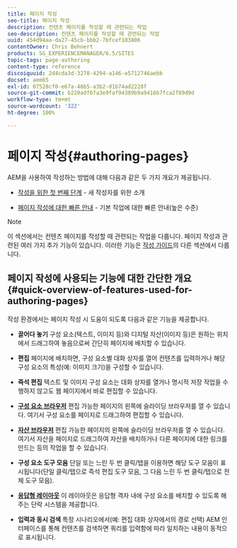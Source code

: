```yaml
---
title: 페이지 작성
seo-title: 페이지 작성
description: 컨텐츠 페이지를 작성할 때 관련되는 작업
seo-description: 컨텐츠 페이지를 작성할 때 관련되는 작업
uuid: 454d94aa-da27-45cb-bbb2-7bfcef103806
contentOwner: Chris Bohnert
products: SG_EXPERIENCEMANAGER/6.5/SITES
topic-tags: page-authoring
content-type: reference
discoiquuid: 2d4cda3d-3270-4294-a146-e5712746aebb
docset: aem65
exl-id: 07528cf0-e67a-46b5-a3b2-d1b74ad2228f
source-git-commit: b220adf6fa3e9faf94389b9a9416b7fca2f89d9d
workflow-type: tm+mt
source-wordcount: '322'
ht-degree: 100%

---
```


# 페이지 작성{#authoring-pages}

AEM을 사용하여 작성하는 방법에 대해 다음과 같은 두 가지 개요가 제공됩니다.

* [작성을 위한 첫 번째 단계](/help/sites-authoring/first-steps.md) - 새 작성자를 위한 소개

* [페이지 작성에 대한 빠른 안내](/help/sites-authoring/qg-page-authoring.md) - 기본 작업에 대한 빠른 안내(높은 수준)

>[!NOTE]
>
>이 섹션에서는 컨텐츠 페이지를 작성할 때 관련되는 작업을 다룹니다. 페이지 작성과 관련된 여러 가지 추가 기능이 있습니다. 이러한 기능은 [작성 가이드](/help/sites-authoring/home.md)의 다른 섹션에서 다룹니다.

## 페이지 작성에 사용되는 기능에 대한 간단한 개요 {#quick-overview-of-features-used-for-authoring-pages}

작성 환경에서는 페이지 작성 시 도움이 되도록 다음과 같은 기능을 제공합니다.

* **끌어다 놓기**
구성 요소(텍스트, 이미지 등)와 디지털 자산(이미지 등)은 원하는 위치에서 드래그하여 놓음으로써 간단히 페이지에 배치할 수 있습니다.

* **편집**
페이지에 배치하면, 구성 요소별 대화 상자를 열어 컨텐츠를 입력하거나 해당 구성 요소의 특성(예: 이미지 크기)을 구성할 수 있습니다.

* **즉석 편집**
텍스트 및 이미지 구성 요소는 대화 상자를 열거나 명시적 저장 작업을 수행하지 않고도 웹 페이지에서 바로 편집할 수 있습니다.

* **[구성 요소 브라우저](/help/sites-authoring/author-environment-tools.md#componentsbrowsertouchoptimizedui)** 
편집 가능한 페이지의 왼쪽에 슬라이딩 브라우저를 열 수 있습니다. 여기서 구성 요소를 페이지로 드래그하여 편집할 수 있습니다.

* **[자산 브라우저](/help/sites-authoring/author-environment-tools.md#assetsbrowsertouchoptimizedui)** 
편집 가능한 페이지의 왼쪽에 슬라이딩 브라우저를 열 수 있습니다. 여기서 자산을 페이지로 드래그하여 자산을 배치하거나 다른 페이지에 대한 링크를 만드는 등의 작업을 할 수 있습니다.

* **구성 요소 도구 모음** 
단일 또는 느린 두 번 클릭/탭을 이용하면 해당 도구 모음이 표시됩니다(단일 클릭/탭으로 즉석 편집 도구 모음, 그 다음 느린 두 번 클릭/탭으로 전체 도구 모음).

* **[응답형 레이아웃](/help/sites-authoring/responsive-layout.md)** 이 레이아웃은 응답형 격자 내에 구성 요소를 배치할 수 있도록 해주는 단락 시스템을 제공합니다.

* **입력과 동시 검색**
특정 시나리오에서(예: 편집 대화 상자에서의 경로 선택) AEM 인터페이스를 통해 컨텐츠를 검색하면 쿼리를 입력함에 따라 일치하는 내용이 동적으로 표시됩니다.
